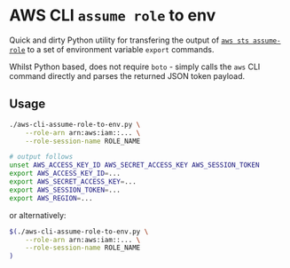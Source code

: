 # AWS CLI `assume role` to env

Quick and dirty Python utility for transfering the output of [`aws sts assume-role`](https://awscli.amazonaws.com/v2/documentation/api/latest/reference/sts/assume-role.html) to a set of environment variable `export` commands.

Whilst Python based, does not require `boto` - simply calls the `aws` CLI command directly and parses the returned JSON token payload.

## Usage

```sh
./aws-cli-assume-role-to-env.py \
	--role-arn arn:aws:iam::... \
	--role-session-name ROLE_NAME

# output follows
unset AWS_ACCESS_KEY_ID AWS_SECRET_ACCESS_KEY AWS_SESSION_TOKEN
export AWS_ACCESS_KEY_ID=...
export AWS_SECRET_ACCESS_KEY=...
export AWS_SESSION_TOKEN=...
export AWS_REGION=...
```

or alternatively:

```sh
$(./aws-cli-assume-role-to-env.py \
	--role-arn arn:aws:iam::... \
	--role-session-name ROLE_NAME
)
```
